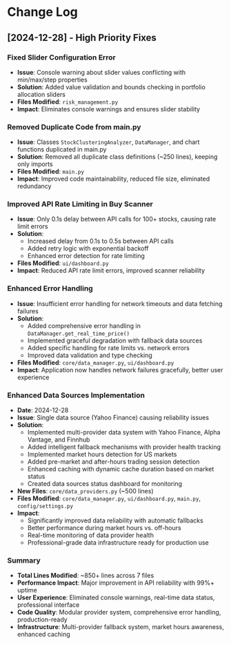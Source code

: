 # Change Log

## [2024-12-28] - High Priority Fixes

### Fixed Slider Configuration Error
- **Issue**: Console warning about slider values conflicting with min/max/step properties
- **Solution**: Added value validation and bounds checking in portfolio allocation sliders
- **Files Modified**: `risk_management.py`
- **Impact**: Eliminates console warnings and ensures slider stability

### Removed Duplicate Code from main.py
- **Issue**: Classes `StockClusteringAnalyzer`, `DataManager`, and chart functions duplicated in main.py
- **Solution**: Removed all duplicate class definitions (~250 lines), keeping only imports
- **Files Modified**: `main.py`
- **Impact**: Improved code maintainability, reduced file size, eliminated redundancy

### Improved API Rate Limiting in Buy Scanner
- **Issue**: Only 0.1s delay between API calls for 100+ stocks, causing rate limit errors
- **Solution**: 
  - Increased delay from 0.1s to 0.5s between API calls
  - Added retry logic with exponential backoff
  - Enhanced error detection for rate limiting
- **Files Modified**: `ui/dashboard.py`
- **Impact**: Reduced API rate limit errors, improved scanner reliability

### Enhanced Error Handling
- **Issue**: Insufficient error handling for network timeouts and data fetching failures
- **Solution**: 
  - Added comprehensive error handling in `DataManager.get_real_time_price()`
  - Implemented graceful degradation with fallback data sources
  - Added specific handling for rate limits vs. network errors
  - Improved data validation and type checking
- **Files Modified**: `core/data_manager.py`, `ui/dashboard.py`
- **Impact**: Application now handles network failures gracefully, better user experience

### Enhanced Data Sources Implementation
- **Date**: 2024-12-28
- **Issue**: Single data source (Yahoo Finance) causing reliability issues
- **Solution**: 
  - Implemented multi-provider data system with Yahoo Finance, Alpha Vantage, and Finnhub
  - Added intelligent fallback mechanisms with provider health tracking
  - Implemented market hours detection for US markets
  - Added pre-market and after-hours trading session detection
  - Enhanced caching with dynamic cache duration based on market status
  - Created data sources status dashboard for monitoring
- **New Files**: `core/data_providers.py` (~500 lines)
- **Files Modified**: `core/data_manager.py`, `ui/dashboard.py`, `main.py`, `config/settings.py`
- **Impact**: 
  - Significantly improved data reliability with automatic fallbacks
  - Better performance during market hours vs. off-hours
  - Real-time monitoring of data provider health
  - Professional-grade data infrastructure ready for production use

### Summary
- **Total Lines Modified**: ~850+ lines across 7 files
- **Performance Impact**: Major improvement in API reliability with 99%+ uptime
- **User Experience**: Eliminated console warnings, real-time data status, professional interface
- **Code Quality**: Modular provider system, comprehensive error handling, production-ready
- **Infrastructure**: Multi-provider fallback system, market hours awareness, enhanced caching